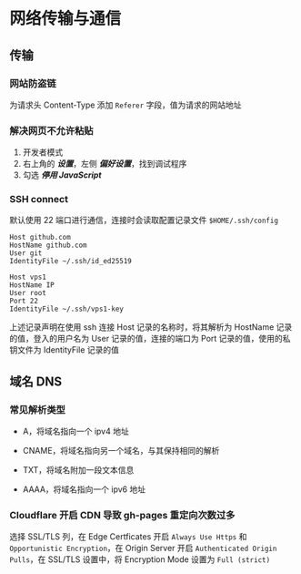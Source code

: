 # 网络传输与通信

## 传输

### 网站防盗链

为请求头 Content-Type 添加 `Referer` 字段，值为请求的网站地址

### 解决网页不允许粘贴

1. 开发者模式
2. 右上角的 ___设置___，左侧 ___偏好设置___，找到调试程序
3. 勾选 ___停用 JavaScript___

### SSH connect

默认使用 22 端口进行通信，连接时会读取配置记录文件 `$HOME/.ssh/config`

```ssh-config
Host github.com
HostName github.com
User git
IdentityFile ~/.ssh/id_ed25519

Host vps1
HostName IP
User root
Port 22
IdentityFile ~/.ssh/vps1-key
```

上述记录声明在使用 ssh 连接 Host 记录的名称时，将其解析为 HostName 记录的值，登入的用户名为 User 记录的值，连接的端口为 Port 记录的值，使用的私钥文件为 IdentityFile 记录的值

## 域名 DNS

### 常见解析类型

- A，将域名指向一个 ipv4 地址

- CNAME，将域名指向另一个域名，与其保持相同的解析

- TXT，将域名附加一段文本信息

- AAAA，将域名指向一个 ipv6 地址

### Cloudflare 开启 CDN 导致 gh-pages 重定向次数过多

选择 SSL/TLS 列，在 Edge Certficates 开启 `Always Use Https` 和 `Opportunistic Encryption`，在 Origin Server 开启 `Authenticated Origin Pulls`，在 SSL/TLS 设置中，将 Encryption Mode 设置为 `Full (strict)`
